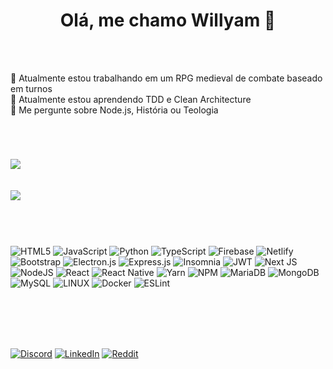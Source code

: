 <div>
  <h1 align="center">Olá, me chamo Willyam 🤝</h1>
  <br/>
  <br/>
  <p>
    🔭 Atualmente estou trabalhando em um RPG medieval de combate baseado em turnos </br>
    🌱 Atualmente estou aprendendo TDD e Clean Architecture                         </br>
    💬 Me pergunte sobre Node.js, História ou Teologia                              </br>
  </p>
  <h1></h1>
</div>

<div>
  <br/>
  
  ![](https://github-readme-streak-stats.herokuapp.com/?user=pimentelWillyam&theme=dracula&hide_border=false)
  <br/>
  <br/>
  <br/>
  ![](https://github-readme-stats.vercel.app/api/top-langs/?username=pimentelWillyam&theme=dracula&hide_border=false&include_all_commits=false&count_private=false&layout=compact)
  <br/>
  <br/>
  <br/>
</div>


<div>  
<h1></h1>
  
  ![HTML5](https://img.shields.io/badge/html5-%23E34F26.svg?style=for-the-badge&logo=html5&logoColor=white) 
  ![JavaScript](https://img.shields.io/badge/javascript-%23323330.svg?style=for-the-badge&logo=javascript&logoColor=%23F7DF1E) 
  ![Python](https://img.shields.io/badge/python-3670A0?style=for-the-badge&logo=python&logoColor=ffdd54) 
  ![TypeScript](https://img.shields.io/badge/typescript-%23007ACC.svg?style=for-the-badge&logo=typescript&logoColor=white) 
  ![Firebase](https://img.shields.io/badge/firebase-%23039BE5.svg?style=for-the-badge&logo=firebase) 
  ![Netlify](https://img.shields.io/badge/netlify-%23000000.svg?style=for-the-badge&logo=netlify&logoColor=#00C7B7) 
  ![Bootstrap](https://img.shields.io/badge/bootstrap-%23563D7C.svg?style=for-the-badge&logo=bootstrap&logoColor=white) 
  ![Electron.js](https://img.shields.io/badge/Electron-191970?style=for-the-badge&logo=Electron&logoColor=white) 
  ![Express.js](https://img.shields.io/badge/express.js-%23404d59.svg?style=for-the-badge&logo=express&logoColor=%2361DAFB) 
  ![Insomnia](https://img.shields.io/badge/Insomnia-black?style=for-the-badge&logo=insomnia&logoColor=5849BE) 
  ![JWT](https://img.shields.io/badge/JWT-black?style=for-the-badge&logo=JSON%20web%20tokens) 
  ![Next JS](https://img.shields.io/badge/Next-black?style=for-the-badge&logo=next.js&logoColor=white) 
  ![NodeJS](https://img.shields.io/badge/node.js-6DA55F?style=for-the-badge&logo=node.js&logoColor=white) 
  ![React](https://img.shields.io/badge/react-%2320232a.svg?style=for-the-badge&logo=react&logoColor=%2361DAFB) 
  ![React Native](https://img.shields.io/badge/react_native-%2320232a.svg?style=for-the-badge&logo=react&logoColor=%2361DAFB) 
  ![Yarn](https://img.shields.io/badge/yarn-%232C8EBB.svg?style=for-the-badge&logo=yarn&logoColor=white) 
  ![NPM](https://img.shields.io/badge/NPM-%23000000.svg?style=for-the-badge&logo=npm&logoColor=white) 
  ![MariaDB](https://img.shields.io/badge/MariaDB-003545?style=for-the-badge&logo=mariadb&logoColor=white) 
  ![MongoDB](https://img.shields.io/badge/MongoDB-%234ea94b.svg?style=for-the-badge&logo=mongodb&logoColor=white) 
  ![MySQL](https://img.shields.io/badge/mysql-%2300f.svg?style=for-the-badge&logo=mysql&logoColor=white) 
  ![LINUX](https://img.shields.io/badge/Linux-FCC624?style=for-the-badge&logo=linux&logoColor=black) 
  ![Docker](https://img.shields.io/badge/docker-%230db7ed.svg?style=for-the-badge&logo=docker&logoColor=white) 
  ![ESLint](https://img.shields.io/badge/ESLint-4B3263?style=for-the-badge&logo=eslint&logoColor=white) 
  <br/>
  <br/>
  <br/>
</div>

<div> 
  <p>
  <br/>
  <br/>
    
  [![Discord](https://img.shields.io/badge/Discord-%237289DA.svg?logo=discord&logoColor=white)](https://discord.gg/https://discord.gg/BTRwk7JR) 
  [![LinkedIn](https://img.shields.io/badge/LinkedIn-%230077B5.svg?logo=linkedin&logoColor=white)](https://linkedin.com/in/willyam-pimentel-7aa24b284) 
  [![Reddit](https://img.shields.io/badge/Reddit-%23FF4500.svg?logo=Reddit&logoColor=white)](https://reddit.com/user/WillyamPimentel) 
  
  </p>
</div>

